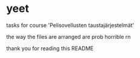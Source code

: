 # yeet
tasks for course 'Pelisovellusten taustajärjestelmät'

the way the files are arranged are prob horrible rn

thank you for reading this README
